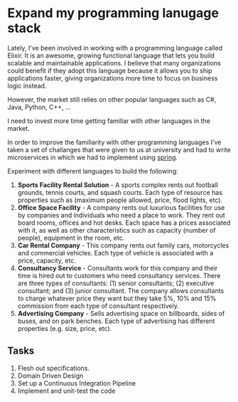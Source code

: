 # Expand my programming lanugage stack

Lately, I've been involved in working with a programming language called Elixir. It is an awesome, growing functional language that lets you build scalable and maintainable applications. I believe that many organizations could benefit if they adopt this language because it allows you to ship applications faster, giving organizations more time to focus on business logic instead.

However, the market still relies on other popular languages such as C#, Java, Python, C++, ...

I need to invest more time getting familiar with other languages in the market. 

In order to improve the familiarity with other programming languages I've taken a set of challanges that were given to us at university and had to write microservices in which we had to implement using [spring](https://spring.io/).


Experiment with different languages to build the following:

1. **Sports Facility Rental Solution** - A sports complex rents out football grounds, tennis courts, and squash courts. Each type of resource has properties such as (maximum people allowed, price, flood lights, etc).
2. **Office Space Facility** - A company rents out luxurious facilities for use by companies and individuals who need a place to work. They rent out board rooms, offices and hot desks. Each space has a prices associated with it, as well as other characteristics such as capacity (number of people), equipment in the room, etc.
3. **Car Rental Company** - This company rents out family cars, motorcycles and commercial vehicles. Each type
of vehicle is associated with a price, capacity, etc.
1. **Consultancy Service** - Consultants work for this company and their time is hired out to customers who
need consultancy services. There are three types of consultants: (1) senior consultants; (2) executive
consultant; and (3) junior consultant. The company allows consultants to charge whatever price they
want but they take 5%, 10% and 15% commission from each type of consultant respectively.
1. **Advertising Company** - Sells advertising space on billboards, sides of buses, and on park benches. Each type of advertising has different properties (e.g. size, price, etc).


## Tasks

1. Flesh out specifications.
2. Domain Driven Design
3. Set up a Continuous Integration Pipeline
4. Implement and unit-test the code
